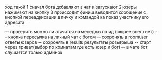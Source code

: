 ﻿ход такой
1 сначал бота добавляют в чат и запускают
2 юзеры нажимают на кнопку
3 происходит финиш выводится сообщение с кнопкой переадрисации в личку и командой на показ участнику его адресата

-- проверить можно ли атачится на меседжы по ид (скорее всего нет)
-- кнопка пересылка на личный чат с ботом
-- сохронять в roomuser ответы юзеров
-- сохронять в results результаты розыгрыша
-- старт через приват(выбор по комнатам где есть юзер и бот)
-- в чате бот слушается только админов